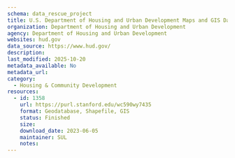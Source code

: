 ```yaml
---
schema: data_rescue_project 
title: U.S. Department of Housing and Urban Development Maps and GIS Data
organization: Department of Housing and Urban Development
agency: Department of Housing and Urban Development
websites: hud.gov
data_source: https://www.hud.gov/
description: 
last_modified: 2025-10-20
metadata_available: No
metadata_url: 
category:
  - Housing & Community Development 
resources:
  - id: 1358
    url: https://purl.stanford.edu/wc590wy7435
    format: Geodatabase, Shapefile, GIS
    status: Finished
    size: 
    download_date: 2023-06-05
    maintainer: SUL
    notes: 
---
```

